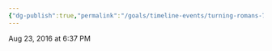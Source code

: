 ```yaml
---
{"dg-publish":true,"permalink":"/goals/timeline-events/turning-romans-7-on-its-head/","tags":["timeline","salvation"]}
---
```



Aug 23, 2016 at 6:37 PM